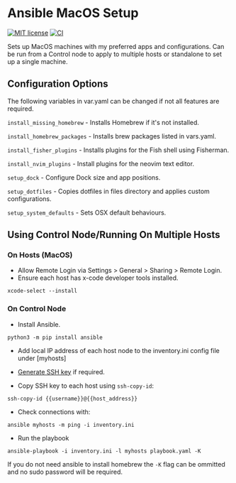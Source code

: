 # Ansible MacOS Setup

[![MIT license][badge-license]][link-license]
[![CI][badge-gh-actions]][link-gh-actions]

Sets up MacOS machines with my preferred apps and configurations. Can be run from a Control node to apply to multiple
hosts or standalone to set up a single machine.

## Configuration Options

The following variables in var.yaml can be changed if not all features are required.

`install_missing_homebrew` - Installs Homebrew if it's not installed.

`install_homebrew_packages` - Installs brew packages listed in vars.yaml.

`install_fisher_plugins` - Installs plugins for the Fish shell using Fisherman.

`install_nvim_plugins` - Install plugins for the neovim text editor.

`setup_dock` - Configure Dock size and app positions.

`setup_dotfiles` - Copies dotfiles in files directory and applies custom configurations.

`setup_system_defaults` - Sets OSX default behaviours.

## Using Control Node/Running On Multiple Hosts

### On Hosts (MacOS)

- Allow Remote Login via Settings > General > Sharing > Remote Login.
- Ensure each host has x-code developer tools installed.

`xcode-select --install`

### On Control Node

- Install Ansible.

`python3 -m pip install ansible`

- Add local IP address of each host node to the inventory.ini config file under [myhosts]

- [Generate SSH key](https://docs.github.com/en/authentication/connecting-to-github-with-ssh/generating-a-new-ssh-key-and-adding-it-to-the-ssh-agent) if required.

- Copy SSH key to each host using `ssh-copy-id`:

`ssh-copy-id {{username}}@{{host_address}}`

- Check connections with:

`ansible myhosts -m ping -i inventory.ini`

- Run the playbook

`ansible-playbook -i inventory.ini -l myhosts playbook.yaml -K`

If you do not need ansible to install homebrew the `-K` flag can be ommitted and no sudo password will be required.

[badge-gh-actions]: https://github.com/k-aziz/ansible_dev_setup/actions/workflows/ci.yaml/badge.svg?event=push
[link-gh-actions]: https://github.com/k-aziz/ansible_dev_setup/actions/workflows/ci.yaml
[badge-license]: https://img.shields.io/github/license/k-aziz/ansible_dev_setup
[link-license]: https://github.com/k-aziz/ansible_dev_setup/blob/main/LICENSE
